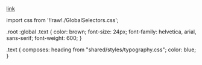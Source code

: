 [link](https://github.com/css-modules/css-modules)

import css from '!!raw!./GlobalSelectors.css';

.root :global .text {
  color: brown;
  font-size: 24px;
  font-family: helvetica, arial, sans-serif;
  font-weight: 600;
}

.text {
  composes: heading from "shared/styles/typography.css";
  color: blue;
}

